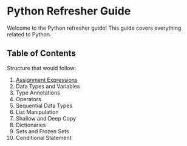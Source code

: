 # Python Refresher Guide

Welcome to the Python refresher guide! This guide covers everything related to Python.

## Table of Contents
Structure that would follow: 
1. [Assignment Expressions](./assignment_expressions/python-refresher/assignment_expressions)
2. Data Types and Variables
3. Type Annotations
4. Operators
5. Sequential Data Types
6. List Manipulation
7. Shallow and Deep Copy
8. Dictionaries
9. Sets and Frozen Sets
10. Conditional Statement


